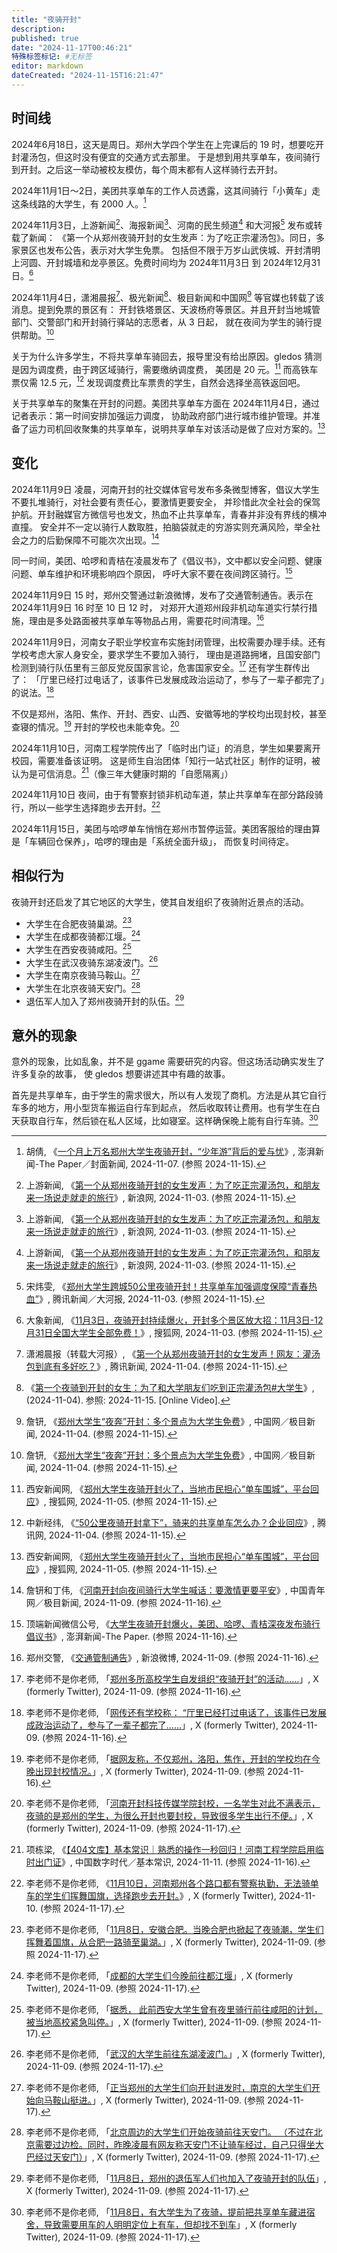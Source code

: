```yaml
---
title: "夜骑开封"
description:
published: true
date: "2024-11-17T00:46:21"
特殊标签标记: #无标签
editor: markdown
dateCreated: "2024-11-15T16:21:47"
---
```


## 时间线

2024年6月18日，这天是周日。郑州大学四个学生在上完课后的 19 时，想要吃开封灌汤包，但这时没有便宜的交通方式去那里。
于是想到用共享单车，夜间骑行到开封。之后这一举动被校友模仿，每个周末都有人这样骑行去开封。

2024年11月1日～2日，美团共享单车的工作人员透露，这其间骑行「小黄车」走这条线路的大学生，有 2000 人。[^75852]

[^75852]: 胡倩, 《[一个月上万名郑州大学生夜骑开封，“少年游”背后的爱与忧](https://web.archive.org/web/20241115084737/https://www.thepaper.cn/newsDetail_forward_29275852)》, 澎湃新闻-The Paper／封面新闻, 2024-11-07. (参照 2024-11-15).

2024年11月3日，上游新闻[^32561]、海报新闻[^32561]、河南的民生频道[^32561] 和大河报[^8R000] 发布或转载了新闻：
《第一个从郑州夜骑开封的女生发声：为了吃正宗灌汤包》。同日，多家景区也发布公告，表示对大学生免票。
包括但不限于万岁山武侠城、开封清明上河圆、开封城墙和龙亭景区。免费时间均为 2024年11月3日 到 2024年12月31日。[^47736]

[^32561]: 上游新闻, 《[第一个从郑州夜骑开封的女生发声：为了吃正宗灌汤包，和朋友来一场说走就走的旅行](https://video.sina.cn/finance/2024-11-03/detail-incuuyeu0732561.d.html)》, 新浪网, 2024-11-03. (参照 2024-11-15).

[^8R000]: 宋炜雯, 《[郑州大学生跨城50公里夜骑开封！共享单车加强调度保障“青春热血”](https://web.archive.org/web/20241115140601/https://news.qq.com/rain/a/20241103A068R000)》, 腾讯新闻／大河报, 2024-11-03. (参照 2024-11-15).

[^47736]: 大象新闻, 《[11月3日，夜骑开封持续爆火，开封多个景区放大招：11月3日-12月31日全国大学生全部免费！](https://web.archive.org/web/20241115115447/https://news.sohu.com/a/823227721_120347736)》, 搜狐网, 2024-11-03. (参照 2024-11-15).

2024年11月4日，潇湘晨报[^IIZ00]、极光新闻[^6ZjZk]、极目新闻和中国网[^24513] 等官媒也转载了该消息。提到免票的景区有：
开封铁塔景区、天波杨府等景区。并且开封当地城管部门、交警部门和开封骑行驿站的志愿者，从 3 日起，
就在夜间为学生的骑行提供帮助。[^24513]

[^IIZ00]: 潇湘晨报（转载大河报）, 《[第一个从郑州夜骑开封的女生发声！网友：灌汤包到底有多好吃？](https://news.qq.com/rain/a/20241104A03IIZ00)》, 腾讯新闻, 2024-11-04. (参照 2024-11-15).

[^6ZjZk]: 《[第一个夜骑到开封的女生：为了和大学朋友们吃到正宗灌汤包#大学生](https://www.youtube.com/watch?v=ML_PUf6ZjZk)》, (2024-11-04). 参照: 2024-11-15. [Online Video].

[^24513]: 詹钘, 《[郑州大学生“夜奔”开封：多个景点为大学生免费](http://travel.china.com.cn/txt/2024-11/04/content_117524513.shtml)》, 中国网／极目新闻, 2024-11-04. (参照 2024-11-15).

关于为什么许多学生，不将共享单车骑回去，报导里没有给出原因。gledos 猜测是因为调度费，由于跨区域骑行，需要缴纳调度费，
美团是 20 元。[^09774] 而高铁车票仅需 12.5 元，[^13000] 发现调度费比车票贵的学生，自然会选择坐高铁返回吧。

[^09774]: 西安新闻网, 《[郑州大学生夜骑开封火了，当地市民担心“单车围城”，平台回应](https://www.sohu.com/a/www.sohu.com/a/823708160_121609774)》, 搜狐网, 2024-11-05. (参照 2024-11-15).

[^13000]: 中新经纬, 《[“50公里夜骑开封拿下”，骑来的共享单车怎么办？企业回应](https://news.qq.com/rain/a/20241104A0513000)》, 腾讯网, 2024-11-04. (参照 2024-11-15).

关于共享单车的聚集在开封的问题。美团共享单车方面在 2024年11月4日，通过记者表示：第一时间安排加强运力调度，
协助政府部门进行城市维护管理。并准备了运力司机回收聚集的共享单车，说明共享单车对该活动是做了应对方案的。[^09774]

## 变化

2024年11月9日 凌晨，河南开封的社交媒体官号发布多条微型博客，倡议大学生不要扎堆骑行，对社会要有责任心，要激情更要安全，
并珍惜此次全社会的保驾护航。开封融媒官方微信号也发文，热血不止共享单车，青春并非没有界线的横冲直撞。
安全并不一定以骑行人数取胜，拍脑袋就走的穷游实则充满风险，举全社会之力的后勤保障不可能次次出现。[^37201]

[^37201]: 詹钘和丁伟, 《[河南开封向夜间骑行大学生喊话：要激情更要平安](https://web.archive.org/web/20241116092244/https://txs.youth.cn/xw/202411/t20241109_15637201.htm)》, 中国青年网／极目新闻, 2024-11-09. (参照 2024-11-16).

同一时间，美团、哈啰和青桔在凌晨发布了《倡议书》，文中都以安全问题、健康问题、单车维护和环境影响四个原因，
呼吁大家不要在夜间跨区骑行。[^95487]

[^95487]: 顶端新闻微信公号, 《[大学生夜骑开封爆火，美团、哈啰​、青桔深夜发布骑行倡议书](https://web.archive.org/web/20241109120623/https://www.thepaper.cn/newsDetail_forward_29295487)》, 澎湃新闻-The Paper. (参照 2024-11-16).

2024年11月9日 15 时，郑州交警通过新浪微博，发布了交通管制通告。表示在 2024年11月9日 16 时至 10 日 12 时，
对郑开大道郑州段非机动车道实行禁行措施，理由是多处路面被共享单车等物品占用，需要花时间清理。[^74524]

[^74524]: 郑州交警, 《[交通管制通告](https://arquivo.pt/wayback/20241116113444/https://m.weibo.cn/detail/5098798738574524)》, 新浪微博, 2024-11-09. (参照 2024-11-16).

2024年11月9日，河南女子职业学校宣布实施封闭管理，出校需要办理手续。还有学校考虑大家人身安全，要求学生不要加入骑行，
理由是道路拥堵，且国安部门检测到骑行队伍里有三部反党反国家言论，危害国家安全。[^21435] 还有学生群传出了：
「厅里已经打过电话了，该事件已发展成政治运动了，参与了一辈子都完了」的说法。[^55528]

[^21435]: 李老师不是你老师, 「[郑州多所高校学生自发组织“夜骑开封”的活动……](https://x.com/whyyoutouzhele/status/1855188088064221435)」, X (formerly Twitter), 2024-11-09. (参照 2024-11-16).

[^55528]: 李老师不是你老师, 「[网传还有学校称： “厅里已经打过电话了，该事件已发展成政治运动了，参与了一辈子都完了……](https://x.com/whyyoutouzhele/status/1855215478953955528)」, X (formerly Twitter), 2024-11-09. (参照 2024-11-16).

不仅是郑州，洛阳、焦作、开封、西安、山西、安徽等地的学校均出现封校，甚至查寝的情况。[^25022] 开封的学校也未能幸免。[^23434]

[^25022]: 李老师不是你老师, 「[据网友称，不仅郑州，洛阳，焦作，开封的学校均在今晚出现封校情况。](https://x.com/whyyoutouzhele/status/1855217025473225022)」, X (formerly Twitter), 2024-11-09. (参照 2024-11-16).

[^23434]: 李老师不是你老师, 「[河南开封科技传媒学院封校，一名学生对此不满表示，夜骑的是郑州的学生，为很么开封也要封校，导致很多学生出行不便。](https://x.com/whyyoutouzhele/status/1855220961945223434)」, X (formerly Twitter), 2024-11-09. (参照 2024-11-17).

2024年11月10日，河南工程学院传出了「临时出门证」的消息，学生如果要离开校园，需要准备该证明。
这是师生自治团体「知行一站式社区」制作的证明，被认为是可信消息。[^MfRDQ]（像三年大健康时期的「自愿隔离」）

[^MfRDQ]: 项栋梁, 《[【404文库】基本常识｜熟悉的操作一秒回归！河南工程学院启用临时出门证](http://archive.today/2024.11.10-161930/https://mp.weixin.qq.com/s/ljHtdTrh8VnIGjKiPMfRDQ)》, 中国数字时代／基本常识, 2024-11-11. (参照 2024-11-16).

2024年11月10日 夜间，由于有警察封锁非机动车道，禁止共享单车在部分路段骑行，所以一些学生选择跑步去开封。[^79670]

[^79670]: 李老师不是你老师, 《[11月10日，河南郑州各个路口都有警察执勤，无法骑单车的学生们挥舞国旗，选择跑步去开封。](https://x.com/whyyoutouzhele/status/1855311486102679670)》, X (formerly Twitter), 2024-11-10. (参照 2024-11-17).

2024年11月15日，美团与哈啰单车悄悄在郑州市暂停运营。美团客服给的理由算是「车辆回仓保养」，哈啰的理由是「系统全面升级」，
而恢复时间待定。

[^2f30b]: 九派新闻（来源：九派新闻综合财联社、顶端新闻、美团单车服务号、此前报道等）, 《[今日起，美团、哈啰单车在郑州市暂停运营](https://www.xhby.net/content/s6736f909e4b0713297e2f30b.html)》, 新华报业网, 2024-11-15. (参照 2024-11-16).

## 相似行为

夜骑开封还启发了其它地区的大学生，使其自发组织了夜骑附近景点的活动。

+   大学生在合肥夜骑巢湖。[^85289]
+   大学生在成都夜骑都江堰。[^18956]
+   大学生在西安夜骑咸阳。[^73784]
+   大学生在武汉夜骑东湖凌波门。[^95468]
+   大学生在南京夜骑马鞍山。[^58480]
+   大学生在北京夜骑天安门。[^39483]
+   退伍军人加入了郑州夜骑开封的队伍。[^23935]

[^85289]: 李老师不是你老师, 「[11月8日，安徽合肥。当晚合肥也掀起了夜骑潮，学生们挥舞着国旗，从合肥一路骑至巢湖。](https://x.com/whyyoutouzhele/status/1855266404309885289)」, X (formerly Twitter), 2024-11-09. (参照 2024-11-17).
[^18956]: 李老师不是你老师, 「[成都的大学生们今晚前往都江堰](https://x.com/whyyoutouzhele/status/1855268949392318956)」, X (formerly Twitter), 2024-11-09. (参照 2024-11-17).
[^73784]: 李老师不是你老师, 「[据悉， 此前西安大学生曾有夜里骑行前往咸阳的计划，被当地高校紧急叫停。](https://x.com/whyyoutouzhele/status/1855261370217873784)」, X (formerly Twitter), 2024-11-09. (参照 2024-11-17).
[^95468]: 李老师不是你老师, 「[武汉的大学生前往东湖凌波门。](https://x.com/whyyoutouzhele/status/1855269227847995468)」, X (formerly Twitter), 2024-11-09. (参照 2024-11-17).
[^58480]: 李老师不是你老师, 「[正当郑州的大学生们向开封进发时，南京的大学生们开始向马鞍山挺进。](https://x.com/whyyoutouzhele/status/1855257105072058480)」, X (formerly Twitter), 2024-11-09. (参照 2024-11-17).
[^39483]: 李老师不是你老师, 「[北京周边的大学生们开始夜骑前往天安门。 （不过在北京需要过边检。同时，昨晚凌晨有网友称天安门不让骑车经过，自己只得坐大巴经过天安门）](https://x.com/whyyoutouzhele/status/1855274186698039483)」, X (formerly Twitter), 2024-11-09. (参照 2024-11-17).
[^23935]: 李老师不是你老师, 「[11月8日，郑州的退伍军人们也加入了夜骑开封的队伍](https://x.com/whyyoutouzhele/status/1855298194135023935)」, X (formerly Twitter), 2024-11-09. (参照 2024-11-17).

## 意外的现象

意外的现象，比如乱象，并不是 ggame 需要研究的内容。但这场活动确实发生了许多复杂的故事，
使 gledos 想要讲述其中有趣的故事。

首先是共享单车，由于学生的需求很大，所以有人发现了商机。方法是从其它自行车多的地方，用小型货车搬运自行车到起点，
然后收取转让费用。也有学生在白天获取自行车，然后锁在私人区域，比如寝室。这样确保晚上能有自行车骑。[^35359]

[^35359]: 李老师不是你老师, 「[11月8日，有大学生为了夜骑，提前把共享单车藏进宿舍，导致需要用车的人明明定位上有车，但却找不到车](https://x.com/whyyoutouzhele/status/1855305596255535359)」, X (formerly Twitter), 2024-11-09. (参照 2024-11-17).
